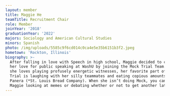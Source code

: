 ```yaml
---
layout: member
title: Maggie He
teamTitle: Recruitment Chair
role: Member
joinYear: '2018'
graduationYear: '2022'
majors: Sociology and American Cultural Studies
minors: Spanish
photo: /img/uploads/5585c9f6cd014c0ca4e5e35b6151b3f2.jpeg
hometown: 'Rockton, Illinois'
biography: >-
  After falling in love with Speech in high school, Maggie decided to continue
  her love for public speaking at WashU by joining the Mock Trial Team. While
  she loves playing profusely energetic witnesses, her favorite part of Mock
  Trial is laughing with her silly teammates and eating copious amounts of
  Panera (*St. Louis Bread Company). When she isn’t doing Mock, you can find
  Maggie looking at memes or debating whether or not to get another latte.
---
```


